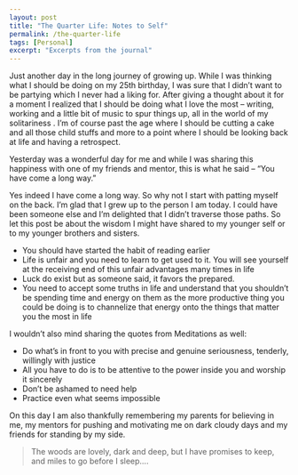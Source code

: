 ```yaml
---
layout: post
title: "The Quarter Life: Notes to Self"
permalink: /the-quarter-life
tags: [Personal]
excerpt: "Excerpts from the journal"
---
```


Just another day in the long journey of growing up. While I was thinking what I should be doing on my 25th birthday, I was sure that I didn’t want to be partying which I never had a liking for. After giving a thought about it for a moment I realized that I should be doing what I love the most – writing, working and a little bit of music to spur things up, all in the world of my solitariness . I’m of course past the age where I should be cutting a cake and all those child stuffs and more to a point where I should be looking back at life and having a retrospect.

Yesterday was a wonderful day for me and while I was sharing this happiness with one of my friends and mentor, this is what he said –  “You  have come a long way.”

Yes indeed I have come a long way. So why not I start with patting myself on the back. I’m glad that I grew up to the person I am today. I could have been someone else and I’m delighted that I didn’t traverse those paths. So let this post be about the wisdom I might have shared to my younger self or to my younger brothers and sisters.

- You should have started the habit of reading earlier
- Life is unfair and you need to learn to get used to it. You will see yourself at the receiving end of this unfair advantages many times in life
- Luck do exist but as someone said, it favors the prepared.
- You need to accept some truths in life and understand that you shouldn’t be spending time and energy on them as the more productive thing you could be doing is to channelize that energy onto the things that matter you the most in life

I wouldn’t also mind sharing the quotes from Meditations as well:

- Do what’s in front to you with precise and genuine seriousness, tenderly, willingly with justice
- All you have to do is to be attentive to the power inside you and worship it sincerely
- Don’t be ashamed to need help
- Practice even what seems impossible

On this day I am also thankfully remembering my parents for believing in me, my mentors for pushing and motivating me on dark cloudy days and my friends for standing by my side.

> The woods are lovely, dark and deep, but I have promises to keep, and miles to go before I sleep….
